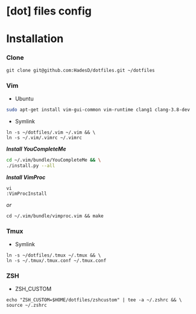 # [dot] files config

# Installation

### Clone

```
git clone git@github.com:HadesD/dotfiles.git ~/dotfiles
```

### Vim

- Ubuntu

```bash
sudo apt-get install vim-gui-common vim-runtime clang1 clang-3.8-dev
```

- Symlink
```
ln -s ~/dotfiles/.vim ~/.vim && \
ln -s ~/.vim/.vimrc ~/.vimrc
```

_**Install YouCompleteMe**_
```bash
cd ~/.vim/bundle/YouCompleteMe && \
./install.py --all
```

_**Install VimProc**_
```
vi
:VimProcInstall
```
_or_
```
cd ~/.vim/bundle/vimproc.vim && make
```

### Tmux

- Symlink

```
ln -s ~/dotfiles/.tmux ~/.tmux && \
ln -s ~/.tmux/.tmux.conf ~/.tmux.conf
```

### ZSH

- ZSH_CUSTOM

```
echo "ZSH_CUSTOM=$HOME/dotfiles/zshcustom" | tee -a ~/.zshrc && \
source ~/.zshrc
```
